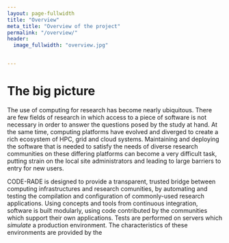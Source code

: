 ```yaml
---
layout: page-fullwidth
title: "Overview"
meta_title: "Overview of the project"
permalink: "/overview/"
header:
  image_fullwidth: "overview.jpg"


---
```


# The big picture

The use of computing for research has become nearly ubiquitous. There are few fields of research in which access to a piece of software is not necessary in order to answer the questions posed by the study at hand. At the same time, computing platforms have evolved and diverged to create a rich ecosystem of HPC, grid and cloud systems. Maintaining and deploying the software that is needed to satisfy the needs of diverse research communities on these differing platforms can become a very difficult task, putting strain on the local site administrators and leading to large barriers to entry for new users.

CODE-RADE is designed to provide a transparent, trusted bridge between computing infrastructures and research comunities, by automating and testing the compilation and configuration of commonly-used research applications. Using concepts and tools from continuous integration, software is built modularly, using code contributed by the communities which support their own applications. Tests are performed on servers which *simulate* a production environment. The characteristics of these environments are provided by the 
